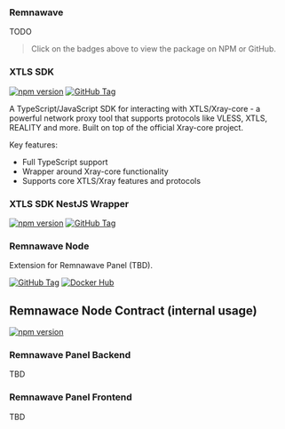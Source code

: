 ### Remnawave

TODO

> Click on the badges above to view the package on NPM or GitHub.

### XTLS SDK

[![npm version](https://img.shields.io/npm/v/@remnawave/xtls-sdk)](https://www.npmjs.com/package/@remnawave/xtls-sdk)
[![GitHub Tag](https://img.shields.io/github/v/tag/remnawave/xtls-sdk)](https://github.com/remnawave/xtls-sdk)

A TypeScript/JavaScript SDK for interacting with XTLS/Xray-core - a powerful network proxy tool that supports protocols like VLESS, XTLS, REALITY and more. Built on top of the official Xray-core project.

Key features:

- Full TypeScript support
- Wrapper around Xray-core functionality
- Supports core XTLS/Xray features and protocols

### XTLS SDK NestJS Wrapper

[![npm version](https://img.shields.io/npm/v/@remnawave/xtls-sdk-nestjs)](https://www.npmjs.com/package/@remnawave/xtls-sdk-nestjs)
[![GitHub Tag](https://img.shields.io/github/v/tag/remnawave/xtls-sdk-nestjs)](https://github.com/remnawave/xtls-sdk-nestjs)

### Remnawave Node

Extension for Remnawave Panel (TBD).

[![GitHub Tag](https://img.shields.io/github/v/tag/remnawave/node)](https://github.com/remnawave/node)
[![Docker Hub](https://img.shields.io/docker/v/remnawave/node?label=docker)](https://hub.docker.com/r/remnawave/node)

## Remnawace Node Contract (internal usage)

[![npm version](https://img.shields.io/npm/v/@remnawave/node-contract)](https://www.npmjs.com/package/@remnawave/node-contract)

### Remnawave Panel Backend

TBD

### Remnawave Panel Frontend

TBD
